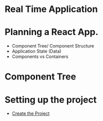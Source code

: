 # Real Time Application

# Planning a React App.

- Component Tree/ Component Structure
- Application State (Data)
- Components vs Containers

# Component Tree


# Setting up the project

- [Create the Project](CHAPTER-3.md#32-create-react-app) 


